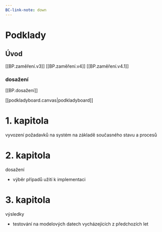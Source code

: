 ```yaml
---
BC-link-note: down
---
```


# Podklady
## Úvod
[[BP.zaměření.v3]]
[[BP.zaměření.v4]]
[[BP.zaměření.v4.1]]
### dosažení
[[BP.dosažení]]

[[podkladyboard.canvas|podkladyboard]]

# 1. kapitola
vyvození požadavků na systém na základě současného stavu a procesů

# 2. kapitola
dosažení
- výběr případů užití k implementaci

# 3. kapitola
výsledky
- testování na modelových datech vycházejících z předchozích let